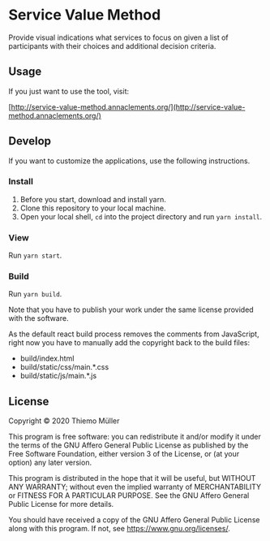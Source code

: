 # Service Value Method

Provide visual indications what services to focus on given a list of participants with their choices and additional decision criteria.

## Usage

If you just want to use the tool, visit:

[http://service-value-method.annaclements.org/](http://service-value-method.annaclements.org/)

## Develop

If you want to customize the applications, use the following instructions.

### Install

1. Before you start, download and install yarn.
2. Clone this repository to your local machine.
3. Open your local shell, `cd` into the project directory and run `yarn install`.

### View

Run `yarn start`.
 
### Build

Run `yarn build`.

Note that you have to publish your work under the same license provided with the software.

As the default react build process removes the comments from JavaScript, right now you have to manually add the copyright back to the build files:

- build/index.html
- build/static/css/main.*.css
- build/static/js/main.*.js

## License

Copyright © 2020 Thiemo Müller

This program is free software: you can redistribute it and/or modify
it under the terms of the GNU Affero General Public License as
published by the Free Software Foundation, either version 3 of the
License, or (at your option) any later version.

This program is distributed in the hope that it will be useful,
but WITHOUT ANY WARRANTY; without even the implied warranty of
MERCHANTABILITY or FITNESS FOR A PARTICULAR PURPOSE.  See the
GNU Affero General Public License for more details.

You should have received a copy of the GNU Affero General Public License
along with this program.  If not, see <https://www.gnu.org/licenses/>.
